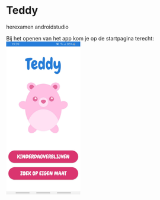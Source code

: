 # Teddy
 herexamen androidstudio


Bij het openen van het app kom je op de startpagina terecht:
<img src="media/startPagina.PNG" alt="drawing" width="200"/>
